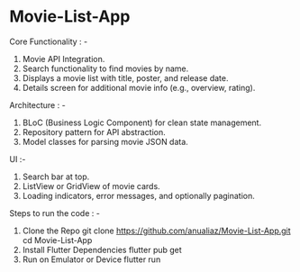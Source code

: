 # Movie-List-App

Core Functionality : -
1. Movie API Integration.
2. Search functionality to find movies by name.
3. Displays a movie list with title, poster, and release date.
4. Details screen for additional movie info (e.g., overview, rating).

Architecture : - 
1. BLoC (Business Logic Component) for clean state management.
2. Repository pattern for API abstraction.
3. Model classes for parsing movie JSON data.

UI :-
1. Search bar at top.
2. ListView or GridView of movie cards.
3. Loading indicators, error messages, and optionally pagination.


Steps to run the code : -
1.  Clone the Repo
     git clone https://github.com/anualiaz/Movie-List-App.git
     cd Movie-List-App
2. Install Flutter Dependencies
     flutter pub get
3. Run on Emulator or Device
     flutter run
